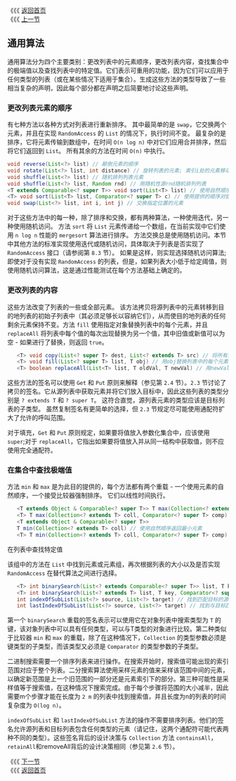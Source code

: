 《《《 [返回首页](../README.md)       <br/>
《《《 [上一节](00_The_Collections_Class.md)

## 通用算法

通用算法分为四个主要类别：更改列表中的元素顺序，更改列表内容，查找集合中的极端值以及查找列表中的特定值。它们表示可重用的功能，因为它们可以应用于任何类型的列表（或在某些情况下适用于集合）。生成这些方法的类型导致了一些相当复杂的声明，因此每个部分都在声明之后简要地讨论这些声明。

### 更改列表元素的顺序

有七种方法以各种方式对列表进行重新排序。 其中最简单的是 `swap`，它交换两个元素，并且在实现 `RandomAccess` 的 `List` 的情况下，执行时间不变。 最复杂的是排序，它将元素传输到数组中，在时间 `O(n log n)` 中对它们应用合并排序，然后将它们返回到 `List`。 所有其余的方法在时间 `O(n)` 中执行。

```java
void reverse(List<?> list) // 颠倒元素的顺序
void rotate(List<?> list, int distance) // 旋转列表的元素; 索引i处的元素移动到index (distance + i) % list.size()
void shuffle(List<?> list) // 随机排列列表元素
void shuffle(List<?> list, Random rnd) // 用随机性源rnd随机排列列表
<T extends Comparable<? super T>> void sort(List<T> list) // 使用自然顺序排序提供的列表
<T> void sort(List<T> list, Comparator<? super T> c) // 使用提供的顺序对提供的列表进行排序
void swap(List<?> list, int i, int j) // 交换指定位置的元素
```

对于这些方法中的每一种，除了排序和交换，都有两种算法，一种使用迭代，另一种使用随机访问。 方法 `sort` 将 `List` 元素传递给一个数组，在当前实现中它们使用 `n log n` 性能的 `mergesort` 算法进行排序。 方法交换总是使用随机访问。本节中其他方法的标准实现使用迭代或随机访问，具体取决于列表是否实现了 `RandomAccess` 接口（请参阅第 `8.3` 节）。 如果是这样，则实现选择随机访问算法; 即使对于没有实现 `RandomAccess` 的列表，但是，如果列表大小低于给定阈值，则使用随机访问算法，这是通过性能测试在每个方法基础上确定的。

### 更改列表的内容

这些方法改变了列表的一些或全部元素。 该方法拷贝将源列表中的元素转移到目的地列表的初始子列表中（其必须足够长以容纳它们），从而使目的地列表的任何剩余元素保持不变。方法 `fill` 使用指定对象替换列表中的每个元素，并且 `replaceAll` 将列表中每个值的每次出现替换为另一个值，其中旧值或新值可以为空 - 如果进行了替换，则返回 `true`。

```java
   <T> void copy(List<? super T> dest, List<? extends T> src) // 将所有元素从一个列表复制到另一个列表中
   <T> void fill(List<? super T> list, T obj) // 用obj替换列表中的每个元素
   <T> boolean replaceAll(List<T> list, T oldVal, T newVal) // 用newVal替换列表中出现的所有oldVal
```

这些方法的签名可以使用 `Get` 和 `Put` 原则来解释（参见第 `2.4` 节）。`2.3` 节讨论了拷贝的签名。它从源列表中获取元素并将它们放入目标中，因此这些列表的类型分别是 `? extends T` 和 `? super T`。 这符合直觉，源列表元素的类型应该是目标列表的子类型。 虽然复制签名有更简单的选择，但 `2.3` 节规定尽可能使用通配符扩大了允许的呼叫范围。

对于填充，`Get` 和 `Put` 原则规定，如果要将值放入参数化集合中，应该使用 `super`;对于 `replaceAll`，它指出如果要将值放入并从同一结构中获取值，则不应使用完全通配符。

### 在集合中查找极端值

方法 `min` 和 `max` 是为此目的提供的，每个方法都有两个重载 - 一个使用元素的自然顺序，一个接受比较器强制排序。 它们以线性时间执行。

```java
   <T extends Object & Comparable<? super T>> T max(Collection<? extends T> coll) // 使用自然顺序返回最大元素
   <T> T max(Collection<? extends T> coll, Comparator<? super T> comp) // 使用提供的比较器返回最大元素
   <T extends Object & Comparable<? super T>>
   T min(Collection<? extends T> coll) // 使用自然顺序返回最小元素
   <T> T min(Collection<? extends T> coll, Comparator<? super T> comp) // 使用提供的比较器返回最小元素
```

在列表中查找特定值

该组中的方法在 `List` 中找到元素或元素组，再次根据列表的大小以及是否实现 `RandomAccess` 在替代算法之间进行选择。

```java
   <T> int binarySearch(List<? extends Comparable<? super T>> list, T key) // 使用二分查找搜索密钥
   <T> int binarySearch(List<? extends T> list, T key, Comparator<? super T> c) // 使用二分查找搜索密钥
   int indexOfSubList(List<?> source, List<?> target) // 找到匹配目标的源的第一个子列表
   int lastIndexOfSubList(List<?> source, List<?> target) // 找到与目标匹配的源的最后一个子列表
```

第一个 `binarySearch` 重载的签名表示可以使用它在对象列表中搜索类型为 `T` 的键，该对象列表中可以具有任何类型，可以与T类型的对象进行比较。第二种类似于比较器 `min` 和 `max` 的重载，除了在这种情况下，`Collection` 的类型参数必须是键类型的子类型，而该类型又必须是 `Comparator` 的类型参数的子类型。

二进制搜索需要一个排序列表来进行操作。在搜索开始时，搜索值可能出现的索引范围对应于整个列表。二分搜索算法使用采样元素的值来采样该范围中间的元素，以确定新范围是上一个旧范围的一部分还是元素索引下的部分。第三种可能性是采样值等于搜索值，在这种情况下搜索完成。由于每个步骤将范围的大小减半，因此需要m个步骤才能在长度为 `2 m` 的列表中找到搜索值，并且长度为n的列表的时间复杂度为 `O(log n)`。

`indexOfSubList` 和 `lastIndexOfSubList` 方法的操作不需要排序列表。他们的签名允许源列表和目标列表包含任何类型的元素（请记住，这两个通配符可能代表两种不同的类型）。这些签名背后的设计决策与 `Collection` 方法 `containsAll`，`retainAll`和removeAll背后的设计决策相同（参见第 `2.6` 节）。

《《《 [下一节](02_Collection_Factories.md)      <br/>
《《《 [返回首页](../README.md)